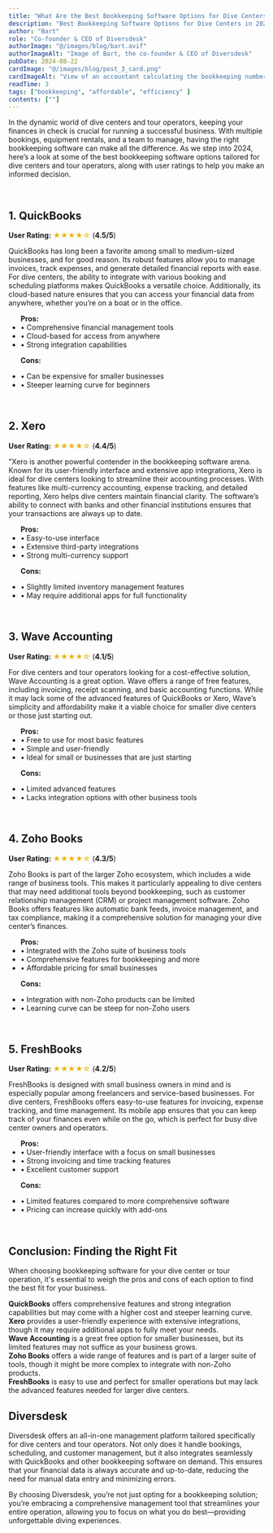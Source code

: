 ```yaml
---
title: "What Are the Best Bookkeeping Software Options for Dive Centers and Tour Operators in 2024?"
description: "Best Bookkeeping Software Options for Dive Centers in 2024"
author: "Bart"
role: "Co-founder & CEO of Diversdesk"
authorImage: "@/images/blog/bart.avif"
authorImageAlt: "Image of Bart, the co-founder & CEO of Diversdesk"
pubDate: 2024-08-22
cardImage: "@/images/blog/post_3_card.png"
cardImageAlt: "View of an accountant calculating the bookkeeping numbers"
readTime: 3
tags: ["bookkeeping", "affordable", "efficiency" ]
contents: [""]
---
```


In the dynamic world of dive centers and tour operators, keeping your finances in check is crucial for running a successful business. With multiple bookings, equipment rentals, and a team to manage, having the right bookkeeping software can make all the difference. As we step into 2024, here’s a look at some of the best bookkeeping software options tailored for dive centers and tour operators, along with user ratings to help you make an informed decision.

<br>

## 1. QuickBooks 
**User Rating:** <span style="color: #EAB308;">★★★★☆</span> (**4.5/5**) <br>

QuickBooks has long been a favorite among small to medium-sized businesses, and for good reason. Its robust features allow you to manage invoices, track expenses, and generate detailed financial reports with ease. For dive centers, the ability to integrate with various booking and scheduling platforms makes QuickBooks a versatile choice. Additionally, its cloud-based nature ensures that you can access your financial data from anywhere, whether you’re on a boat or in the office.
<ul>
<strong>Pros:</strong>
<li> • Comprehensive financial management tools</li>
<li> • Cloud-based for access from anywhere </li>
<li> • Strong integration capabilities </li>

<strong>Cons:</strong>
<li> • Can be expensive for smaller businesses</li>
<li> • Steeper learning curve for beginners </li>
</ul>
<br>

## 2. Xero
**User Rating:** <span style="color: #EAB308;">★★★★☆</span> (**4.4/5**) <br>

"Xero is another powerful contender in the bookkeeping software arena. Known for its user-friendly interface and extensive app integrations, Xero is ideal for dive centers looking to streamline their accounting processes. With features like multi-currency accounting, expense tracking, and detailed reporting, Xero helps dive centers maintain financial clarity. The software’s ability to connect with banks and other financial institutions ensures that your transactions are always up to date.
<ul>
<strong>Pros:</strong>
<li> • Easy-to-use interface</li>
<li> • Extensive third-party integrations </li>
<li> • Strong multi-currency support </li>
 
<strong>Cons:</strong>
<li> • Slightly limited inventory management features</li>
<li> • May require additional apps for full functionality </li>
</ul>
<br>

## 3. Wave Accounting
**User Rating:** <span style="color: #EAB308;">★★★★☆</span> (**4.1/5**) <br>

For dive centers and tour operators looking for a cost-effective solution, Wave Accounting is a great option. Wave offers a range of free features, including invoicing, receipt scanning, and basic accounting functions. While it may lack some of the advanced features of QuickBooks or Xero, Wave’s simplicity and affordability make it a viable choice for smaller dive centers or those just starting out.
<ul>
<strong>Pros:</strong>
<li> • Free to use for most basic features</li>
<li> • Simple and user-friendly </li>
<li> • Ideal for small or businesses that are just starting </li>
 
<strong>Cons:</strong>
<li> • Limited advanced features</li>
<li> • Lacks integration options with other business tools </li>
</ul>
<br>

## 4. Zoho Books
**User Rating:** <span style="color: #EAB308;">★★★★☆</span> (**4.3/5**) <br>

Zoho Books is part of the larger Zoho ecosystem, which includes a wide range of business tools. This makes it particularly appealing to dive centers that may need additional tools beyond bookkeeping, such as customer relationship management (CRM) or project management software. Zoho Books offers features like automatic bank feeds, invoice management, and tax compliance, making it a comprehensive solution for managing your dive center’s finances.
<ul>
<strong>Pros:</strong>
<li> • Integrated with the Zoho suite of business tools</li>
<li> • Comprehensive features for bookkeeping and more </li>
<li> • Affordable pricing for small businesses </li>
 
<strong>Cons:</strong>
<li> • Integration with non-Zoho products can be limited</li>
<li> • Learning curve can be steep for non-Zoho users </li>
</ul>
<br>

## 5. FreshBooks
**User Rating:** <span style="color: #EAB308;">★★★★☆</span> (**4.2/5**) <br>

FreshBooks is designed with small business owners in mind and is especially popular among freelancers and service-based businesses. For dive centers, FreshBooks offers easy-to-use features for invoicing, expense tracking, and time management. Its mobile app ensures that you can keep track of your finances even while on the go, which is perfect for busy dive center owners and operators.
<ul>
<strong>Pros:</strong>
<li> • User-friendly interface with a focus on small businesses</li>
<li> • Strong invoicing and time tracking features </li>
<li> • Excellent customer support </li>
 
<strong>Cons:</strong>
<li> • Limited features compared to more comprehensive software</li>
<li> • Pricing can increase quickly with add-ons</li>
</ul>
<br>

## Conclusion: Finding the Right Fit
When choosing bookkeeping software for your dive center or tour operation, it's essential to weigh the pros and cons of each option to find the best fit for your business.

**QuickBooks** offers comprehensive features and strong integration capabilities but may come with a higher cost and steeper learning curve.<br>
**Xero** provides a user-friendly experience with extensive integrations, though it may require additional apps to fully meet your needs.<br>
**Wave Accounting** is a great free option for smaller businesses, but its limited features may not suffice as your business grows.<br>
**Zoho Books** offers a wide range of features and is part of a larger suite of tools, though it might be more complex to integrate with non-Zoho products.<br>
**FreshBooks** is easy to use and perfect for smaller operations but may lack the advanced features needed for larger dive centers.<br>

## Diversdesk 
Diversdesk offers an all-in-one management platform tailored specifically for dive centers and tour operators. Not only does it handle bookings, scheduling, and customer management, but it also integrates seamlessly with QuickBooks and other bookkeeping software on demand. This ensures that your financial data is always accurate and up-to-date, reducing the need for manual data entry and minimizing errors.

By choosing Diversdesk, you’re not just opting for a bookkeeping solution; you’re embracing a comprehensive management tool that streamlines your entire operation, allowing you to focus on what you do best—providing unforgettable diving experiences.